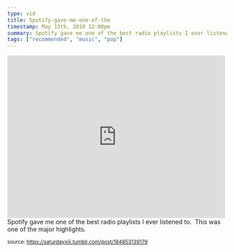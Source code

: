 ```yaml
---
type: vid
title: Spotify-gave-me-one-of-the
timestamp: May 13th, 2019 12:08pm
summary: Spotify gave me one of the best radio playlists I ever listened to  This was one of the major highlightsp 
tags: ["recommended", "music", "pop"]
---
```

<iframe width="500" height="375"  id="youtube_iframe" src="https://www.youtube.com/embed/7LvayVk_7GU?feature=oembed&amp;enablejsapi=1&amp;origin=http://safe.txmblr.com&amp;wmode=opaque" frameborder="0" allow="accelerometer; autoplay; clipboard-write; encrypted-media; gyroscope; picture-in-picture" allowfullscreen></iframe>                    
                                            <div class="caption">
Spotify gave me one of the best radio playlists I ever listened to.  This was one of the major highlights.
 
                                                    
<small>source: https://saturdayxiii.tumblr.com/post/184853139179</small>